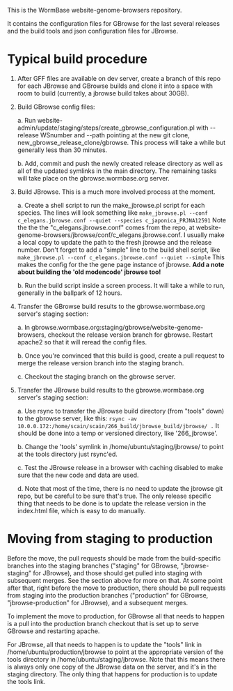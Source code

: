 This is the WormBase website-genome-browsers repository.

It contains the configuration files for GBrowse for the last several releases
and the build tools and json configuration files for JBrowse.

Typical build procedure
=======================

1. After GFF files are available on dev server, create a branch of this repo
for each JBrowse and GBrowse builds and clone it into a space
with room to build (currently, a jbrowse build takes about 30GB).

2. Build GBrowse config files:

   a. Run website-admin/update/staging/steps/create_gbrowse_configuration.pl 
    with --release WSnumber and --path pointing at the new git clone,
    new_gbrowse_release_clone/gbrowse.  This process will take a while
    but generally less than 30 minutes.

   b. Add, commit and push the newly created release directory as well as all
    of the updated symlinks in the main directory. The remaining tasks
    will take place on the gbrowse.wormbase.org server.

3. Build JBrowse.  This is a much more involved process at the moment.

   a. Create a shell script to run the make_jbrowse.pl script for each species.
The lines will look something like ```make_jbrowse.pl --conf c_elegans.jbrowse.conf --quiet --species c_japonica_PRJNA12591``` Note the the the "c_elegans.jbrowse.conf" comes from the repo, at website-genome-browsers/jbrowse/conf/c_elegans.jbrowse.conf. I usually make a local copy to update the path to the fresh jbrowse and the release number.  Don't forget to add a "simple" line to the build shell script, like ```make_jbrowse.pl --conf c_elegans.jbrowse.conf --quiet --simple``` This makes the config for the the gene page instance of jbrowse.  **Add a note about building the 'old modencode' jbrowse too!**

   b. Run the build script inside a screen process.  It will take a while
    to run, generally in the ballpark of 12 hours.

4. Transfer the GBrowse build results to the gbrowse.wormbase.org
   server's staging section:

   a. In gbrowse.wormbase.org:staging/gbrowse/website-genome-browsers, 
    checkout the release version branch for gbrowse. Restart apache2
    so that it will reread the config files.

   b. Once you're convinced that this build is good, create a pull request
    to merge the release version branch into the staging branch.

   c. Checkout the staging branch on the gbrowse server.

5. Transfer the JBrowse build results to the gbrowse.wormbase.org
   server's staging section:

   a. Use rsync to transfer the JBrowse build directory (from "tools" down)
    to the gbrowse server, like this: ```rsync -av 10.0.0.172:/home/scain/scain/266_build/jbrowse_build/jbrowse/ .``` It should be done into a temp or versioned directory, like '266_jbrowse'.

   b. Change the 'tools' symlink in /home/ubuntu/staging/jbrowse/ to point
    at the tools directory just rsync'ed.

   c. Test the JBrowse release in a browser with caching disabled to make
    sure that the new code and data are used.

   d. Note that most of the time, there is no need to update the jbrowse
    git repo, but be careful to be sure that's true. The only release
    specific thing that needs to be done is to update the release version
    in the index.html file, which is easy to do manually.


Moving from staging to production
=================================

Before the move, the pull requests should be made from the build-specific
branches into the staging branches ("staging" for GBrowse, "jbrowse-staging"
for JBrowse), and those should get pulled into staging with subsequent merges. 
See the section above for more on that.  At some point after that, right
before the move to production, there should be pull requests from staging
into the production branches ("production" for GBrowse,
"jbrowse-production" for JBrowse), and a subsequent merges.

To implement the move to production, for GBrowse all that needs to happen
is a pull into the production branch checkout that is set up to serve
GBrowse and restarting apache.

For JBrowse, all that needs to happen is to update the "tools" link in 
/home/ubuntu/production/jbrowse to point at the appropriate version of the
tools directory in /home/ubuntu/staging/jbrowse.  Note that this means there
is always only one copy of the JBrowse data on the server, and it's in the
staging directory.  The only thing that happens for production is to update
the tools link.

